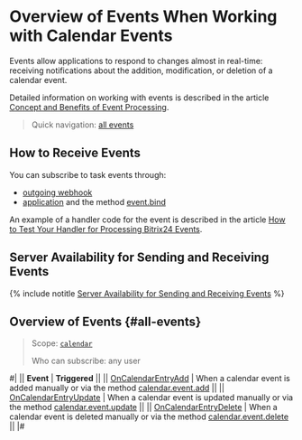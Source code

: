 # Overview of Events When Working with Calendar Events

Events allow applications to respond to changes almost in real-time: receiving notifications about the addition, modification, or deletion of a calendar event.

Detailed information on working with events is described in the article [Concept and Benefits of Event Processing](../../../events/index.md).

> Quick navigation: [all events](#all-events)

## How to Receive Events

You can subscribe to task events through:

-  [outgoing webhook](../../../../local-integrations/local-webhooks.md)
-  [application](../../../../settings/app-installation/index.md) and the method [event.bind](../../../events/event-bind.md)

An example of a handler code for the event is described in the article [How to Test Your Handler for Processing Bitrix24 Events](../../../events/test-handler.md).

## Server Availability for Sending and Receiving Events

{% include notitle [Server Availability for Sending and Receiving Events](../../../../_includes/events-index.md) %}

## Overview of Events {#all-events}

> Scope: [`calendar`](../../../scopes/permissions.md)
>
> Who can subscribe: any user

#|
|| **Event** | **Triggered** ||
|| [OnCalendarEntryAdd](./on-calendar-entry-add.md) | When a calendar event is added manually or via the method [calendar.event.add](../calendar-event-add.md) ||
|| [OnCalendarEntryUpdate](./on-calendar-entry-update.md) | When a calendar event is updated manually or via the method [calendar.event.update](../calendar-event-update.md) ||
|| [OnCalendarEntryDelete](./on-calendar-entry-delete.md) | When a calendar event is deleted manually or via the method [calendar.event.delete](../calendar-event-delete.md) ||
|#